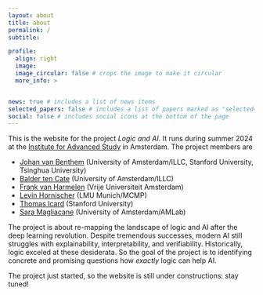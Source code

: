 ```yaml
---
layout: about
title: about
permalink: /
subtitle:  

profile:
  align: right
  image:  
  image_circular: false # crops the image to make it circular
  more_info: >


news: true # includes a list of news items
selected_papers: false # includes a list of papers marked as "selected={true}"
social: false # includes social icons at the bottom of the page
---
```


This is the website for the project _Logic and AI_. It runs during summer 2024 at the [Institute for Advanced Study](https://ias.uva.nl/) in Amsterdam. The project members are

* [Johan van Benthem](https://staff.fnwi.uva.nl/j.vanbenthem/) (University of Amsterdam/ILLC, Stanford University, Tsinghua University)
* [Balder ten Cate](https://staff.fnwi.uva.nl/b.d.tencate/) (University of Amsterdam/ILLC)
* [Frank van Harmelen](https://www.cs.vu.nl/~frankh/) (Vrije Universiteit Amsterdam)
* [Levin Hornischer](https://levinhornischer.github.io/) (LMU Munich/MCMP)
* [Thomas Icard](https://web.stanford.edu/~icard/) (Stanford University)
* [Sara Magliacane](https://saramagliacane.github.io/) (University of Amsterdam/AMLab)


The project is about re-mapping the landscape of logic and AI after the deep learning revolution. Despite tremendous successes, modern AI still struggles with explainability, interpretability, and verifiability. Historically, logic exceled at these desiderata. So the goal of the project is to identifying concrete and promising questions how _exactly_ logic can help AI. 


The project just started, so the website is still under constructions: stay tuned!
